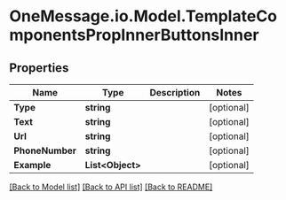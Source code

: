 # OneMessage.io.Model.TemplateComponentsPropInnerButtonsInner

## Properties

Name | Type | Description | Notes
------------ | ------------- | ------------- | -------------
**Type** | **string** |  | [optional] 
**Text** | **string** |  | [optional] 
**Url** | **string** |  | [optional] 
**PhoneNumber** | **string** |  | [optional] 
**Example** | **List&lt;Object&gt;** |  | [optional] 

[[Back to Model list]](../README.md#documentation-for-models) [[Back to API list]](../README.md#documentation-for-api-endpoints) [[Back to README]](../README.md)

